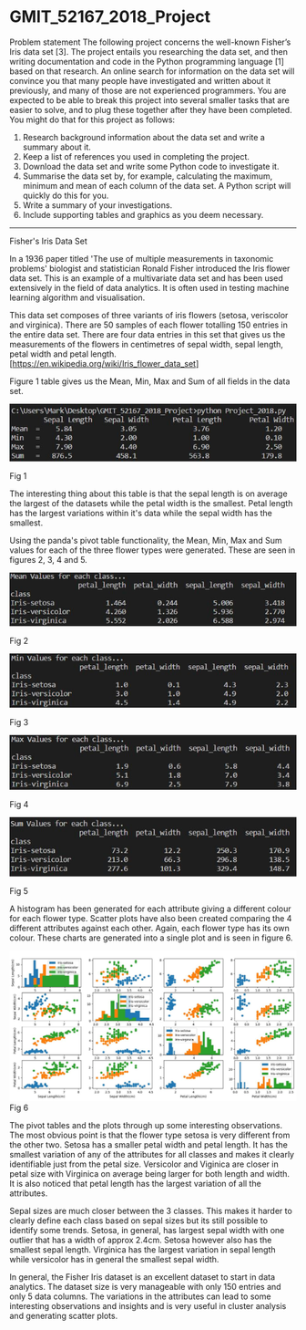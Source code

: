 # GMIT_52167_2018_Project
Problem statement
The following project concerns the well-known Fisher’s Iris data set [3]. The project
entails you researching the data set, and then writing documentation and code in the
Python programming language [1] based on that research.
An online search for information on the data set will convince you that many people
have investigated and written about it previously, and many of those are not experienced
programmers. You are expected to be able to break this project into several smaller tasks
that are easier to solve, and to plug these together after they have been completed. You
might do that for this project as follows:
1. Research background information about the data set and write a summary about it.
2. Keep a list of references you used in completing the project.
3. Download the data set and write some Python code to investigate it.
4. Summarise the data set by, for example, calculating the maximum, minimum and
mean of each column of the data set. A Python script will quickly do this for you.
5. Write a summary of your investigations.
6. Include supporting tables and graphics as you deem necessary.
-----------------------------------------------------------------------------------------------------------------------------

Fisher's Iris Data Set

In a 1936 paper titled 'The use of multiple measurements in taxonomic problems' biologist and 
statistician Ronald Fisher introduced the Iris flower data set. This is an example of a 
multivariate data set and has been used extensively in the field of data analytics. It is often 
used in testing machine learning algorithm and visualisation. 

This data set composes of three variants of iris flowers (setosa, veriscolor and virginica). There 
are 50 samples of each flower totalling 150 entries in the entire data set. There are four data 
entries in this set that gives us the measurements of the flowers in centimetres of sepal width, 
sepal length, petal width and petal length.
[https://en.wikipedia.org/wiki/Iris_flower_data_set]


Figure 1 table gives us the Mean, Min, Max and Sum of all fields in the data set.   

![alt text](https://github.com/MKelly1303/GMIT_52167_2018_Project/blob/master/Fig2.JPG)

Fig 1

The interesting thing about this table is that the sepal length is on average the largest of 
the datasets while the petal width is the smallest. Petal length has the largest variations within 
it's data while the sepal width has the smallest.

Using the panda's pivot table functionality, the Mean, Min, Max and Sum values for each of the three 
flower types were generated. These are seen in figures 2, 3, 4 and 5.

![alt text](https://github.com/MKelly1303/GMIT_52167_2018_Project/blob/master/Fig3.JPG)

Fig 2


![alt text](https://github.com/MKelly1303/GMIT_52167_2018_Project/blob/master/Fig4.JPG)

Fig 3


![alt text](https://github.com/MKelly1303/GMIT_52167_2018_Project/blob/master/Fig5.JPG)

Fig 4

![alt text](https://github.com/MKelly1303/GMIT_52167_2018_Project/blob/master/Fig6.JPG)

Fig 5

A histogram has been generated for each attribute giving a different colour for each flower type. 
Scatter plots have also been created comparing the 4 different attributes against each other.
Again, each flower type has its own colour. These charts are generated into a single plot and is 
seen in figure 6.

![alt text](https://github.com/MKelly1303/GMIT_52167_2018_Project/blob/master/Fig1.JPG)
Fig 6

The pivot tables and the plots through up some interesting observations. The most obvious point is that 
the flower type setosa is very different from the other two. Setosa has a smaller petal width and petal 
length. It has the smallest variation of any of the attributes for all classes and makes it clearly 
identifiable just from the petal size. Versicolor and Viginica are closer in petal size with Virginica 
on average being larger for both length and width. It is also noticed that petal length has the largest 
variation of all the attributes.

Sepal sizes are much closer between the 3 classes. This makes it harder to clearly define each class 
based on sepal sizes but its still possible to identify some trends. Setosa, in general, has largest 
sepal width with one outlier that has a width of approx 2.4cm. Setosa however also has the smallest sepal 
length. Virginica has the largest variation in sepal length while versicolor has in general the smallest 
sepal width.

In general, the Fisher Iris dataset is an excellent dataset to start in data analytics. The dataset size is
very manageable with only 150 entries and only 5 data columns. The variations in the attributes can lead to 
some interesting observations and insights and is very useful in cluster analysis and generating scatter plots.

